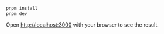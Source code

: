 ```bash
pnpm install
pnpm dev
```
Open [http://localhost:3000](http://localhost:3000) with your browser to see the result.
